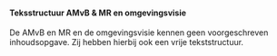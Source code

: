 #### Teksstructuur AMvB & MR en omgevingsvisie

De AMvB en MR en de omgevingsvisie kennen geen voorgeschreven inhoudsopgave. Zij
hebben hierbij ook een vrije tekststructuur.
